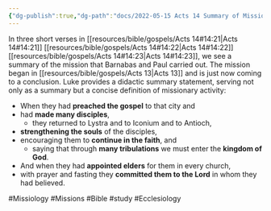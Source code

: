 ```yaml
---
{"dg-publish":true,"dg-path":"docs/2022-05-15 Acts 14 Summary of Mission.md","permalink":"/docs/2022-05-15-acts-14-summary-of-mission/","noteIcon":"","created":"","updated":""}
---
```



In three short verses in [[resources/bible/gospels/Acts 14#14:21\|Acts 14#14:21]] [[resources/bible/gospels/Acts 14#14:22\|Acts 14#14:22]] [[resources/bible/gospels/Acts 14#14:23\|Acts 14#14:23]], we see a summary of the mission that Barnabas and Paul carried out. The mission began in [[resources/bible/gospels/Acts 13\|Acts 13]] and is just now coming to a conclusion. Luke provides a didactic summary statement, serving not only as a summary but a concise definition of missionary activity:

- When they had **preached the gospel** to that city and
- had **made many disciples**,
  - they returned to Lystra and to Iconium and to Antioch,
- **strengthening the souls** of the disciples,
- encouraging them to **continue in the faith**, and
  - saying that through **many tribulations** we must enter the **kingdom of God**.
- And when they had **appointed elders** for them in every church,
- with prayer and fasting they **committed them to the Lord** in whom they had believed.

#Missiology #Missions #Bible #study #Ecclesiology